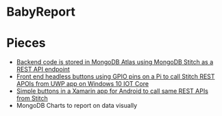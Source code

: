 # BabyReport

# Pieces
* [Backend code is stored in MongoDB Atlas using MongoDB Stitch as a REST API endpoint](StitchApp/README.md)
* [Front end headless buttons using GPIO pins on a Pi to call Stitch REST APOIs from UWP app on Windows 10 IOT Core](PiUWP/README.md)
* [Simple buttons in a Xamarin app for Android to call same REST APIs from Stitch](AndroidXamarin/README.md)
* MongoDB Charts to report on data visually